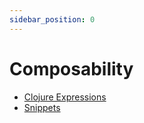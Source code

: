 ```yaml
---
sidebar_position: 0
---
```


# Composability

- [Clojure Expressions](/using-hugsql/composability/clojure-expressions)
- [Snippets](/using-hugsql/composability/snippets)